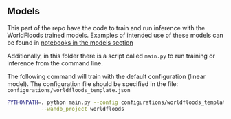 ## Models

This part of the repo have the code to train and run inference with the WorldFloods trained models. 
Examples of intended use of these models can be found in [notebooks in the models section](https://github.com/spaceml-org/ml4floods/tree/main/jupyterbook/content/ml4ops)

Additionally, in this folder there is a script called `main.py` to run training or inference from the command line.  

The following command will train with the default configuration (linear model). The configuration file should be specified 
in the file: `configurations/worldfloods_template.json`
 
```bash
PYTHONPATH=. python main.py --config configurations/worldfloods_template.json --train --wandb_entity USER_PROJECT_WANDB \
           --wandb_project worldfloods
```
